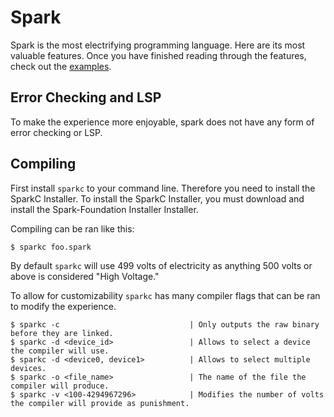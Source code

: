 # Spark
Spark is the most electrifying programming language. Here are its most valuable features. 
Once you have finished reading through the features, check out the [examples](https://github.com/msmith24-coding/Spark/blob/master/Examples.md).

## Error Checking and LSP
To make the experience more enjoyable, spark does not have any form of error checking or LSP.

## Compiling
First install `sparkc` to your command line. Therefore you need to install the SparkC Installer.
To install the SparkC Installer, you must download and install the Spark-Foundation Installer Installer. 

Compiling can be ran like this:
```
$ sparkc foo.spark
```

By default `sparkc` will use 499 volts of electricity as anything 500 volts or above is considered "High Voltage."  

To allow for customizability `sparkc` has many compiler flags that can be ran to modify the experience.

```
$ sparkc -c                             | Only outputs the raw binary before they are linked.
$ sparkc -d <device_id>                 | Allows to select a device the compiler will use.
$ sparkc -d <device0, device1>          | Allows to select multiple devices.
$ sparkc -o <file_name>                 | The name of the file the compiler will produce.
$ sparkc -v <100-4294967296>            | Modifies the number of volts the compiler will provide as punishment.
```

